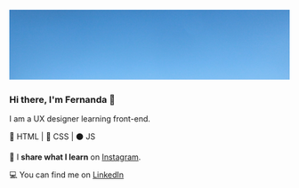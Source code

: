![capa](capa.jpeg)

### Hi there, I'm Fernanda 👋

I am a UX designer learning front-end. 

:red_circle: HTML   |   :large_blue_circle: CSS   |   :black_circle: JS

:mega: I **share what I learn** on [Instagram](https://www.instagram.com/uxlearner.fe/). 

:computer: You can find me on [LinkedIn](https://www.linkedin.com/in/fernandal-pacheco/)



<!--
**fepacheco20/fepacheco20** is a ✨ _special_ ✨ repository because its `README.md` (this file) appears on your GitHub profile.

Here are some ideas to get you started:

- 🔭 I’m currently working on ...
- 🌱 I’m currently learning ...
- 👯 I’m looking to collaborate on ...
- 🤔 I’m looking for help with ...
- 💬 Ask me about ...
- 📫 How to reach me: ...
- 😄 Pronouns: ...
- ⚡ Fun fact: ...
  -->
